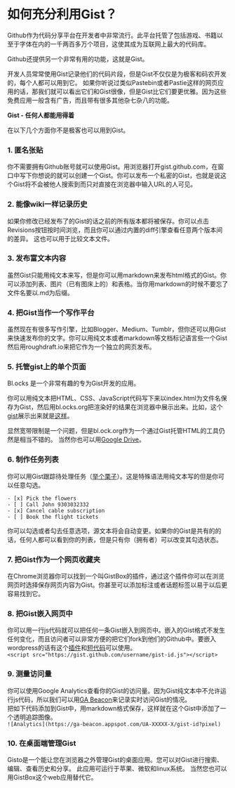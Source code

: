 # 如何充分利用Gist？
Github作为代码分享平台在开发者中非常流行。此平台托管了包括游戏、书籍以至于字体在内的一千两百多万个项目，这使其成为互联网上最大的代码库。  

Github还提供另一个非常有用的功能，这就是Gist。  

开发人员常常使用Gist记录他们的代码片段，但是Gist不仅仅是为极客和码农开发的，每个人都可以用到它。 如果你听说过类似Pastebin或者Pastie这样的网页应用的话，那我们就可以看出它们和Gist很像，但是Gist比它们要更优雅。因为这些免费应用一般含有广告，而且带有很多其他杂七杂八的功能。  

**Gist - 任何人都能用得着**  

在以下几个方面你不是极客也可以用到Gist。  

### 1. 匿名张贴  
你不需要拥有Github账号就可以使用Gist。用浏览器打开gist.github.com，在窗口中写下你想说的就可以创建一个Gist。你可以发布一个私密的Gist，也就是说这个Gist将不会被他人搜索到而只对直接在浏览器中输入URL的人可见。    

### 2. 能像wiki一样记录历史  
如果你修改已经发布了的Gist的话之前的所有版本都将被保存。你可以点击Revisions按钮按时间浏览，而且你可以通过内置的diff引擎查看任意两个版本间的差异。 这也可以用于比较文本文件。  

### 3. 发布富文本内容  
虽然Gist只能用纯文本来写，但是你可以用markdown来发布html格式的Gist。你可以添加列表、图片（已有图床上的）和表格。当你用markdown的时候不要忘了文件名要以.md为后缀。  

### 4. 把Gist当作一个写作平台  
虽然现在有很多写作引擎，比如Blogger、Medium、Tumblr，但你还可以用Gist来快速发布你的文字。你可以用纯文本或者markdown等文档标记语言些一个Gist然后用roughdraft.io来把它作为一个独立的网页发布。

### 5. 托管gist上的单个页面
Bl.ocks 是一个非常有趣的专为Gist开发的应用。  

你可以用纯文本把HTML、CSS、JavaScript代码写下来以index.html为文件名保存为Gist，然后用bl.ocks.org把渲染好的结果在浏览器中展示出来。比如，这个[gist](https://gist.github.com/labnol/122d4de95c6a127b1c9b)展示出来就是[这样](http://bl.ocks.org/labnol/raw/122d4de95c6a127b1c9b/)。  

显然宽带限制是一个问题，但是bl.ock.org作为一个通过Gist托管HTML的工具仍然是相当不错的。 当然你也可以用[Google Drive](http://www.labnol.org/internet/host-website-on-google-drive/28178/)。    

### 6. 制作任务列表
你可以用Gist跟踪待处理任务（[举个栗子](https://gist.github.com/labnol/8e1cdf64cd7b0c1a811e)）。这是特殊语法用纯文本写的但是你可以任意勾选。  
```
- [x] Pick the flowers
- [ ] Call John 9303032332
- [x] Cancel cable subscription
- [ ] Book the flight tickets  
```
你可以勾选或者勾去任意选项，源文本将会自动变更。如果你的Gist是共有的的话，任何人都可以看到你的列表，但是只有你（拥有者）可以改变其勾选状态。  

### 7. 把Gist作为一个网页收藏夹  
在Chrome浏览器你可以找到一个叫GistBox的插件，通过这个插件你可以在浏览网页时选择保存网页内容为Gist。你甚至可以添加标注或者话题标签以易于以后更容易找到它。  

### 8. 把Gist嵌入网页中  
你可以用一行js代码就可以把任何一条Gist嵌入到网页中。嵌入的Gist格式不发生任何变化，而且访问者可以非常方便的把它们fork到他们的Github中。要嵌入wordpress的话有这个[插件](http://wordpress.org/plugins/oembed-gist/)和[短代码](http://en.support.wordpress.com/gist/)可以使用。  
` <script src="https://gist.github.com/username/gist-id.js"></script> `   
 
### 9. 测量访问量  
你可以使用Google Analytics查看你的Gist的访问量。因为Gist纯文本中不允许运行js代码，所以我们可以用[GA Beacon](https://github.com/igrigorik/ga-beacon)来记录实时访问Gist的情况。  
把如下代码添加到Gist中，用markdown格式保存，这样就在这个Gist中添加了一个透明追踪图像。  
 `![Analytics](https://ga-beacon.appspot.com/UA-XXXXX-X/gist-id?pixel) `   

### 10. 在桌面端管理Gist
Gisto是一个能让您在浏览器之外管理Gist的桌面应用。您可以对Gist进行搜索、编辑、查看历史和分享。 此应用可运行于苹果、微软和linux系统。 当然您也可以用GistBox这个web应用替代它。  
